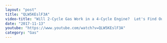 ```yaml
---
layout: "post"
title: "QLW5KEslF3A"
video-title: "Will 2-Cycle Gas Work in a 4-Cycle Engine?  Let's Find Out!"
date: "2017-11-13"
youtube: "https://www.youtube.com/watch?v=QLW5KEslF3A"
category: "Gas"
---
```

<div class="space-y-1"></div>